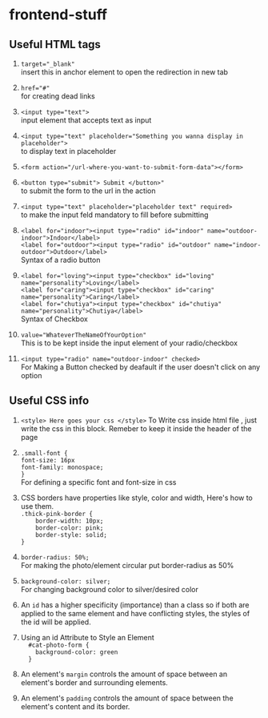 
# frontend-stuff

## Useful HTML tags
1. ```target="_blank"``` <br>insert this in anchor element to open the redirection in new tab <br>

2. ```href="#"``` <br>
for creating dead links

3. ```<input type="text">``` <br>
input element that accepts text as input

4. ```<input type="text" placeholder="Something you wanna display in placeholder">``` <br>
to display text in placeholder  

5. ```<form action="/url-where-you-want-to-submit-form-data"></form>```<br>

6. ```<button type="submit"> Submit </button>"```<br>
to submit the form to the url in the action

7. ```<input type="text" placeholder="placeholder text" required>```<br>
to make the input feld mandatory to fill before submitting<br>

8. ```<label for="indoor"><input type="radio" id="indoor" name="outdoor-indoor">Indoor</label>```<br>
```<label for="outdoor"><input type="radio" id="outdoor" name="indoor-outdoor">Outdoor</label>```<br>
Syntax of a radio button<br>

9. ```<label for="loving"><input type="checkbox" id="loving" name="personality">Loving</label>```<br>
```<label for="caring"><input type="checkbox" id="caring" name="personality">Caring</label>```<br>
```<label for="chutiya"><input type="checkbox" id="chutiya" name="personality">Chutiya</label>```<br>
Syntax of Checkbox<br>

10. ```value="WhateverTheNameOfYourOption"```<br>
This is to be kept inside the input element of your radio/checkbox <br>

11. ```<input type="radio" name="outdoor-indoor" checked>```<br>
For Making a Button checked by deafault if the user doesn't click on any option<br>

## Useful CSS info
1. ```<style> Here goes your css </style>```
To Write css inside html file , just write the css in this block. Remeber to keep it inside the header of the page<br>

2. ```.small-font {```<br>
```font-size: 16px```<br>
```font-family: monospace;```<br>
```}```<br>
For defining a specific font and font-size in css

3. CSS borders have properties like style, color and width, Here's how to use them. <br>
```.thick-pink-border {```<br>
```    border-width: 10px;```<br>
```    border-color: pink;```<br>
```    border-style: solid;```<br>
```}```<br>

4.  ```border-radius: 50%;```<br>
For making the photo/element circular put border-radius as 50% <br>

5. ```background-color: silver;```<br>
For changing background color to silver/desired color<br>

6.  An ```id``` has a higher specificity (importance) than a class so if both are applied to the same element and have conflicting styles, the styles of the id will be applied.<br>

7. Using an id Attribute to Style an Element<br>
```  #cat-photo-form {```<br>
```    background-color: green```<br>
```  }```<br>

8. An element's ```margin``` controls the amount of space between an element's border and surrounding elements.<br>

9. An element's ```padding``` controls the amount of space between the element's content and its border.<br>
